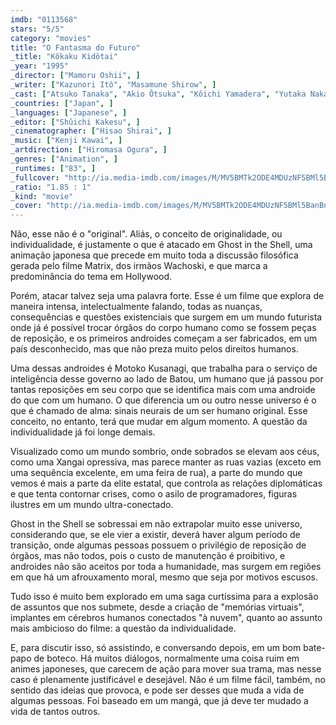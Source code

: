 ```yaml
---
imdb: "0113568"
stars: "5/5"
category: "movies"
title: "O Fantasma do Futuro"
_title: "Kôkaku Kidôtai"
_year: "1995"
_director: ["Mamoru Oshii", ]
_writer: ["Kazunori Itô", "Masamune Shirow", ]
_cast: ["Atsuko Tanaka", "Akio Ôtsuka", "Kôichi Yamadera", "Yutaka Nakano", "Tamio Ôki", "Tesshô Genda", "Namaki Masakazu", "Masato Yamanouchi", "Shinji Ogawa", ]
_countries: ["Japan", ]
_languages: ["Japanese", ]
_editor: ["Shûichi Kakesu", ]
_cinematographer: ["Hisao Shirai", ]
_music: ["Kenji Kawai", ]
_artdirection: ["Hiromasa Ogura", ]
_genres: ["Animation", ]
_runtimes: ["83", ]
_fullcover: "http://ia.media-imdb.com/images/M/MV5BMTk2ODE4MDUzNF5BMl5BanBnXkFtZTYwNTI2OTA5.jpg"
_ratio: "1.85 : 1"
_kind: "movie"
_cover: "http://ia.media-imdb.com/images/M/MV5BMTk2ODE4MDUzNF5BMl5BanBnXkFtZTYwNTI2OTA5._V1._SX99_SY140_.jpg"
---
```

Não, esse não é o "original". Aliás, o conceito de originalidade, ou individualidade, é justamente o que é atacado em Ghost in the Shell, uma animação japonesa que precede em muito toda a discussão filosófica gerada pelo filme Matrix, dos irmãos Wachoski, e que marca a predominância do tema em Hollywood.

Porém, atacar talvez seja uma palavra forte. Esse é um filme que explora de maneira intensa, intelectualmente falando, todas as nuanças, consequências e questões existenciais que surgem em um mundo futurista onde já é possível trocar órgãos do corpo humano como se fossem peças de reposição, e os primeiros androides começam a ser fabricados, em um país desconhecido, mas que não preza muito pelos direitos humanos.

Uma dessas androides é Motoko Kusanagi, que trabalha para o serviço de inteligência desse governo ao lado de Batou, um humano que já passou por tantas reposições em seu corpo que se identifica mais com uma androide do que com um humano. O que diferencia um ou outro nesse universo é o que é chamado de alma: sinais neurais de um ser humano original. Esse conceito, no entanto, terá que mudar em algum momento. A questão da individualidade já foi longe demais. 

Visualizado como um mundo sombrio, onde sobrados se elevam aos céus, como uma Xangai opressiva, mas parece manter as ruas vazias (exceto em uma sequência excelente, em uma feira de rua), a parte do mundo que vemos é mais a parte da elite estatal, que controla as relações diplomáticas e que tenta contornar crises, como o asilo de programadores, figuras ilustres em um mundo ultra-conectado.

Ghost in the Shell se sobressai em não extrapolar muito esse universo, considerando que, se ele vier a existir, deverá haver algum período de transição, onde algumas pessoas possuem o privilégio de reposição de órgãos, mas não todos, pois o custo de manutenção é proibitivo, e androides não são aceitos por toda a humanidade, mas surgem em regiões em que há um afrouxamento moral, mesmo que seja por motivos escusos.

Tudo isso é muito bem explorado em uma saga curtíssima para a explosão de assuntos que nos submete, desde a criação de "memórias virtuais", implantes em cérebros humanos conectados "à nuvem", quanto ao assunto mais ambicioso do filme: a questão da individualidade.

E, para discutir isso, só assistindo, e conversando depois, em um bom bate-papo de boteco. Há muitos diálogos, normalmente uma coisa ruim em animes japoneses, que carecem de ação para mover sua trama, mas nesse caso é plenamente justificável e desejável. Não é um filme fácil, também, no sentido das ideias que provoca, e pode ser desses que muda a vida de algumas pessoas. Foi baseado em um mangá, que já deve ter mudado a vida de tantos outros.
